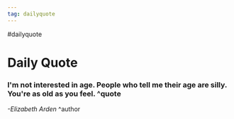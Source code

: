 ```yaml
---
tag: dailyquote
---
```


#dailyquote

# Daily Quote

### I'm not interested in age. People who tell me their age are silly. You're as old as you feel. ^quote
*-Elizabeth Arden* ^author
